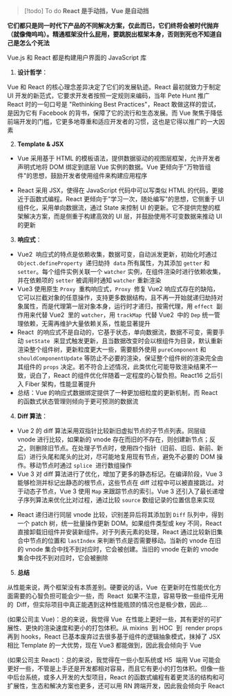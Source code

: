 > [!todo] To do
> **React 是手动挡，Vue 是自动挡**

**它们都只是同一时代下产品的不同解决方案，仅此而已，它们终将会被时代抛弃（就像俺呜呜）。精通框架没什么屁用，要跳脱出框架本身，否则到死也不知道自己是怎么个死法**

Vue.js 和 React 都是构建用户界面的 JavaScript 库

1. **设计哲学**：

Vue 和 React 的核心理念差异决定了它们的发展轨迹。React 最初就致力于制定 UI 开发的新范式，它要求开发者按照一定规则来编码，当年 Pete Hunt 推广 React 时的一句口号是 "Rethinking Best Practices"，React 敢做这样的尝试，是因为它有 Facebook 的背书，保障了它的流行和生态发展。而 Vue 聚焦于降低前端开发的门槛，它更多地尊重和适应开发者的习惯，这也是它得以推广的一大因素

2. **Template & JSX**

- Vue 采用基于 HTML 的模板语法，提供数据驱动的视图层框架，允许开发者声明式地将 DOM 绑定到底层 Vue 实例的数据。Vue 更倾向于"万物皆组件"的思想，鼓励开发者使用组件来构建应用程序
* React 采用 JSX，使得在 JavaScript 代码中可以写类似 HTML 的代码，更接近于函数式编程。React 更倾向于"学习一次，随处编写"的思想，它侧重于 UI 组件化，采用单向数据流，通过 State 来控制 UI 的更新。它不提供完整的框架解决方案，而是侧重于构建高效的 UI 层，并鼓励使用不可变数据来推动 UI 的更新

3. **响应式**：

- Vue2  响应式的特点是依赖收集，数据可变，自动派发更新，初始化时通过 `Object.defineProperty`  递归劫持  `data` 所有属性，为其添加 `getter` 和 `setter`。每个组件实例关联一个 `watcher` 实例，在组件渲染时进行依赖收集，并在依赖项的 `setter` 被调用时通知 `watcher` 重新渲染
- Vue3 使用原生 `Proxy`  重构响应式，`Proxy`  修复 Vue2 响应式存在的缺陷，它可以拦截对象的任意操作，支持更多数据结构，且不再一开始就递归劫持对象属性，而是代理第一层对象本身，运行时才递归，按需代理，用 `effect`  副作用来代替 Vue2  里的 `watcher`，用 `trackMap`  代替 Vue2  中的 `Dep` 统一管理依赖，无需再维护大量依赖关系，性能显著提升
- React  的响应式不是自动的，它基于状态，单向数据流，数据不可变，需要手动 `setState`  来显式触发更新，且当数据改变时会以根组件为目录，默认重新渲染整个组件树，更新粒度更大一些，需要额外使用 `pureComponent` 和 `shouldComponentUpdate` 等防止不必要的渲染，保证整个组件树的渲染完全由其组件的 `props` 决定。若不符合上述情况，此类优化可能导致渲染结果不一致，说白了，React 的组件优化伴随着一定程度的心智负担。React16 之后引入 Fiber 架构，性能显著提升
- 总结：Vue 的响应式数据绑定提供了一种更加细粒度的更新机制，而 React 的函数式状态管理则倾向于更可预测的数据流

4. **Diff 算法**：

- Vue 2 的 diff 算法采用双指针比较新旧虚拟节点的子节点列表。同层级 vnode 进行比较，如果新的 vnode 存在而旧的不存在，则创建新节点；反之，则删除旧节点。在处理子节点时，使用四个指针（旧前、旧后、新前、新后）进行头尾和尾头的比对，尽可能地复用现有节点，避免不必要的 DOM 操作。移动节点时通过 `splice`  进行数组操作
- Vue 3 对 diff 算法进行了优化，增加了更多的静态标记。在编译阶段，Vue 3 能够检测并标记出静态的根节点，这些节点在 diff 过程中可以被直接跳过。对于动态子节点，Vue 3 使用 `Map` 来跟踪节点的索引。Vue 3 还引入了最长递增子序列算法来优化比对过程，通过比较 `source` 数组记录的位置信息来实现
* React 递归进行同层 vnode 比较，识别差异后将其添加到 `Diff` 队列中，得到一个 patch 树，统一批量操作更新 DOM。如果组件类型或 key 不同，React 直接卸载旧组件并安装新组件。对于列表元素的处理，React 通过比较新旧集合中节点的位置和 `lastIndex` 来判断节点是否需要移动。当新的 vnode 在旧的 vnode 集合中找不到对应时，它会被创建。当旧的 vnode 在新的 vnode 集合中找不到对应时，它会被删除

5. **总结**

从性能来说，两个框架没有本质差别。硬要说的话，Vue  在更新时在性能优化方面需要的心智负担可能会少一些，而  React  如果不注意，容易导致一些组件无用的  Diff，但实际项目中真正能遇到这种性能瓶颈的情况也是极少数，因此...

(如果公司主 Vue)：总的来说，我觉得 Vue  在性能上更好一些，其有更好的可扩展性、更快的渲染速度和更小的打包体积。从 mixins  到 HOC  到  render props 再到 hooks，React 已基本废弃过去很多基于组件的逻辑抽象模式，抹掉了 JSX 相比 Template 的一大优势，现在 Vue3 都能做到，因此我会倾向于 Vue

(如果公司主 React)：总的来说，我觉得在一些小型系统或 H5  端用 Vue 可能会更好一些，不管是上手还是开发都相对容易，而且它有更小的打包体积。但像一些中后台系统，或多人开发的大型项目，React 的函数式编程有着更灵活的结构和可扩展性，生态和解决方案也更多，还可以用 RN 跨端开发，因此我会倾向于 React

